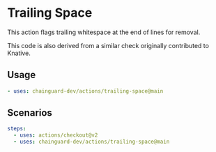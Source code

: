 # Trailing Space

This action flags trailing whitespace at the end of lines for removal.

This code is also derived from a similar check originally contributed to
Knative.

## Usage

```yaml
- uses: chainguard-dev/actions/trailing-space@main
```

## Scenarios

```yaml
steps:
  - uses: actions/checkout@v2
  - uses: chainguard-dev/actions/trailing-space@main
```

